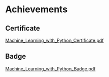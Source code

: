 

# Achievements
## Certificate
[Machine_Learning_with_Python_Certificate.pdf](https://prod-files-secure.s3.us-west-2.amazonaws.com/03e82b26-cccb-4906-bb56-adabcbdc0655/0f35a87e-0c16-48ac-af62-4e4cc34c6a19/Machine_Learning_with_Python_Certificate.pdf?X-Amz-Algorithm=AWS4-HMAC-SHA256&X-Amz-Content-Sha256=UNSIGNED-PAYLOAD&X-Amz-Credential=ASIAZI2LB4664AOVI4A7%2F20250203%2Fus-west-2%2Fs3%2Faws4_request&X-Amz-Date=20250203T091650Z&X-Amz-Expires=3600&X-Amz-Security-Token=IQoJb3JpZ2luX2VjEPj%2F%2F%2F%2F%2F%2F%2F%2F%2F%2FwEaCXVzLXdlc3QtMiJGMEQCIAmRhySMhRGGv7p5bDssKRsxG4skVILJ%2BZROD6vHhqnPAiARQMYlXK5bs%2BmnLyY1vg98vTm4jTa987HRxW%2FXfN59WSr%2FAwgREAAaDDYzNzQyMzE4MzgwNSIMSXBoZ%2BbbvNp6FIT2KtwDMkfhrvui2uk66gpZ5gQHKP9CE0nVES4H8I1gAYDCg%2FewK5v3o8a%2F6Zvj3lRA%2BoX4mC%2F%2FvM9X3YnaC1vRY%2FbS%2By5ZIHYLQPTwoCx29aeHkCY2pq6QLnahRHYv3Hidb9fZc8OKLYvQLz90%2F7xzH8H%2FK6fMWL2KpCiB%2BnvFn7dKX5pCA%2F1bxUHQLw%2BvGo3VyOkC9twh9ilrq0BML5chYrAfLE6H%2BmgCTE3FPPypyzI%2Br3ZB%2BI3Olm75dpTuDh286kL1cD1x1kCuXStMZxvLz2oD3Aqf3K59EKYEiaG1lbh3b52z4UhugTQdV54a4BdnC7N3eEds9j6vSNncj22U3nV%2BFnJvm5GyFxcnHgLl7NYemyo1Ud3m7BHBDPtK3dDMSvUpPqy9gh%2FP6aJYVp8jMkj%2B3HmAiKWspNt%2BXyp7SjahEpNnfChoVDF00E1U0ayc5zPIezZ2Y0g65jOzoeS66OdUk59GhRJmRTwkgbUMKZwyMLNXTflakxWBF7yRNmdWNMYj8ariLLwKZHHsjJ2ruG6DMPrO%2FlZ4QxYeofdHEIwL7D0KbHq8SIHW34d0inoBy%2BaIaf3%2BTdVtQzaAy23W6kReqO22M4x5nQ0wRuL%2FDRo3RtEdLtv2loGM44VpHLEwqfOBvQY6pgGFeHUj0hMxaONxRS2OnNnCqOU8MTtiDdAmu%2B3W2kWUeFQa%2FA9z1rvC5MOX8a3eP9zYF9NEzIx6ym%2FZwQ%2BzteSIJM8igAfYVVZmIjN6iDHgaRu0Ey%2Bfq5ODdd%2Fr1eJ1C6hTh5%2ByCnzmp38aVlBTccPG8fLkW%2Bauu3z%2BtDmuDdVlnLYvW4IHBT3CHdFSkleNFcjQfpQReUHQvPTM%2FC7J8iqtkbBh3obH&X-Amz-Signature=3d8a52838098820247e9447814b9b7376205b6c58207517368a38f276724d900&X-Amz-SignedHeaders=host&x-id=GetObject)
## Badge
[Machine_Learning_with_Python_Badge.pdf](https://prod-files-secure.s3.us-west-2.amazonaws.com/03e82b26-cccb-4906-bb56-adabcbdc0655/ff622a22-73d6-44e3-9c7b-e89a8e61b7aa/Machine_Learning_with_Python_Badge.pdf?X-Amz-Algorithm=AWS4-HMAC-SHA256&X-Amz-Content-Sha256=UNSIGNED-PAYLOAD&X-Amz-Credential=ASIAZI2LB4664AOVI4A7%2F20250203%2Fus-west-2%2Fs3%2Faws4_request&X-Amz-Date=20250203T091650Z&X-Amz-Expires=3600&X-Amz-Security-Token=IQoJb3JpZ2luX2VjEPj%2F%2F%2F%2F%2F%2F%2F%2F%2F%2FwEaCXVzLXdlc3QtMiJGMEQCIAmRhySMhRGGv7p5bDssKRsxG4skVILJ%2BZROD6vHhqnPAiARQMYlXK5bs%2BmnLyY1vg98vTm4jTa987HRxW%2FXfN59WSr%2FAwgREAAaDDYzNzQyMzE4MzgwNSIMSXBoZ%2BbbvNp6FIT2KtwDMkfhrvui2uk66gpZ5gQHKP9CE0nVES4H8I1gAYDCg%2FewK5v3o8a%2F6Zvj3lRA%2BoX4mC%2F%2FvM9X3YnaC1vRY%2FbS%2By5ZIHYLQPTwoCx29aeHkCY2pq6QLnahRHYv3Hidb9fZc8OKLYvQLz90%2F7xzH8H%2FK6fMWL2KpCiB%2BnvFn7dKX5pCA%2F1bxUHQLw%2BvGo3VyOkC9twh9ilrq0BML5chYrAfLE6H%2BmgCTE3FPPypyzI%2Br3ZB%2BI3Olm75dpTuDh286kL1cD1x1kCuXStMZxvLz2oD3Aqf3K59EKYEiaG1lbh3b52z4UhugTQdV54a4BdnC7N3eEds9j6vSNncj22U3nV%2BFnJvm5GyFxcnHgLl7NYemyo1Ud3m7BHBDPtK3dDMSvUpPqy9gh%2FP6aJYVp8jMkj%2B3HmAiKWspNt%2BXyp7SjahEpNnfChoVDF00E1U0ayc5zPIezZ2Y0g65jOzoeS66OdUk59GhRJmRTwkgbUMKZwyMLNXTflakxWBF7yRNmdWNMYj8ariLLwKZHHsjJ2ruG6DMPrO%2FlZ4QxYeofdHEIwL7D0KbHq8SIHW34d0inoBy%2BaIaf3%2BTdVtQzaAy23W6kReqO22M4x5nQ0wRuL%2FDRo3RtEdLtv2loGM44VpHLEwqfOBvQY6pgGFeHUj0hMxaONxRS2OnNnCqOU8MTtiDdAmu%2B3W2kWUeFQa%2FA9z1rvC5MOX8a3eP9zYF9NEzIx6ym%2FZwQ%2BzteSIJM8igAfYVVZmIjN6iDHgaRu0Ey%2Bfq5ODdd%2Fr1eJ1C6hTh5%2ByCnzmp38aVlBTccPG8fLkW%2Bauu3z%2BtDmuDdVlnLYvW4IHBT3CHdFSkleNFcjQfpQReUHQvPTM%2FC7J8iqtkbBh3obH&X-Amz-Signature=7a4626155ddd6561bef2462b859bd7b0d90289e62f6f383fd0975d475289d88c&X-Amz-SignedHeaders=host&x-id=GetObject)